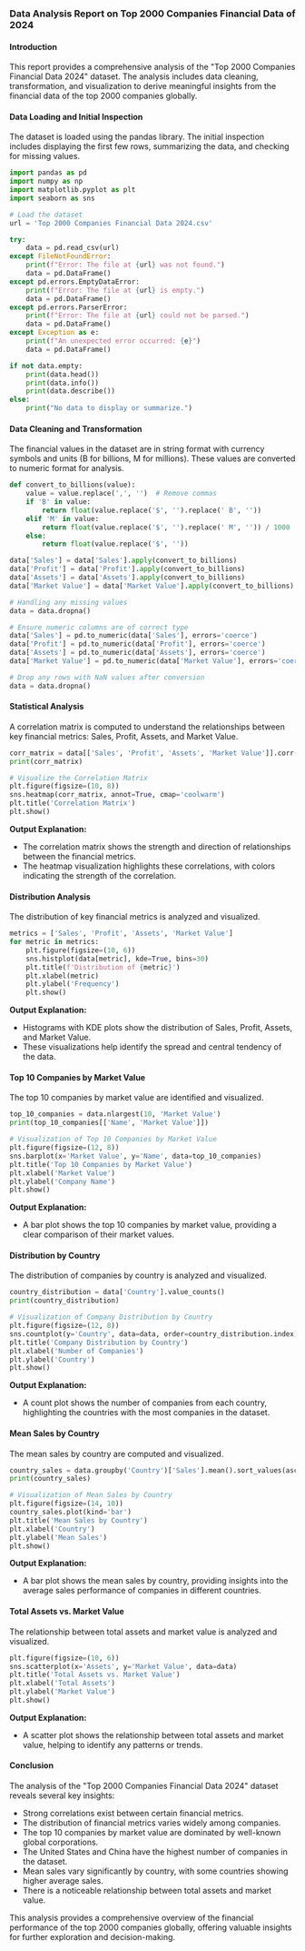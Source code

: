 ### Data Analysis Report on Top 2000 Companies Financial Data of 2024

#### Introduction
This report provides a comprehensive analysis of the "Top 2000 Companies Financial Data 2024" dataset. The analysis includes data cleaning, transformation, and visualization to derive meaningful insights from the financial data of the top 2000 companies globally.

#### Data Loading and Initial Inspection
The dataset is loaded using the pandas library. The initial inspection includes displaying the first few rows, summarizing the data, and checking for missing values.

```python
import pandas as pd
import numpy as np
import matplotlib.pyplot as plt
import seaborn as sns

# Load the dataset
url = 'Top 2000 Companies Financial Data 2024.csv'

try:
    data = pd.read_csv(url)
except FileNotFoundError:
    print(f"Error: The file at {url} was not found.")
    data = pd.DataFrame()
except pd.errors.EmptyDataError:
    print(f"Error: The file at {url} is empty.")
    data = pd.DataFrame()
except pd.errors.ParserError:
    print(f"Error: The file at {url} could not be parsed.")
    data = pd.DataFrame()
except Exception as e:
    print(f"An unexpected error occurred: {e}")
    data = pd.DataFrame()

if not data.empty:
    print(data.head())
    print(data.info())
    print(data.describe())
else:
    print("No data to display or summarize.")
```

#### Data Cleaning and Transformation
The financial values in the dataset are in string format with currency symbols and units (B for billions, M for millions). These values are converted to numeric format for analysis.

```python
def convert_to_billions(value):
    value = value.replace(',', '')  # Remove commas
    if 'B' in value:
        return float(value.replace('$', '').replace(' B', ''))
    elif 'M' in value:
        return float(value.replace('$', '').replace(' M', '')) / 1000
    else:
        return float(value.replace('$', ''))

data['Sales'] = data['Sales'].apply(convert_to_billions)
data['Profit'] = data['Profit'].apply(convert_to_billions)
data['Assets'] = data['Assets'].apply(convert_to_billions)
data['Market Value'] = data['Market Value'].apply(convert_to_billions)

# Handling any missing values
data = data.dropna()

# Ensure numeric columns are of correct type
data['Sales'] = pd.to_numeric(data['Sales'], errors='coerce')
data['Profit'] = pd.to_numeric(data['Profit'], errors='coerce')
data['Assets'] = pd.to_numeric(data['Assets'], errors='coerce')
data['Market Value'] = pd.to_numeric(data['Market Value'], errors='coerce')

# Drop any rows with NaN values after conversion
data = data.dropna()
```

#### Statistical Analysis
A correlation matrix is computed to understand the relationships between key financial metrics: Sales, Profit, Assets, and Market Value.

```python
corr_matrix = data[['Sales', 'Profit', 'Assets', 'Market Value']].corr()
print(corr_matrix)

# Visualize the Correlation Matrix
plt.figure(figsize=(10, 8))
sns.heatmap(corr_matrix, annot=True, cmap='coolwarm')
plt.title('Correlation Matrix')
plt.show()
```

**Output Explanation:**
- The correlation matrix shows the strength and direction of relationships between the financial metrics.
- The heatmap visualization highlights these correlations, with colors indicating the strength of the correlation.

#### Distribution Analysis
The distribution of key financial metrics is analyzed and visualized.

```python
metrics = ['Sales', 'Profit', 'Assets', 'Market Value']
for metric in metrics:
    plt.figure(figsize=(10, 6))
    sns.histplot(data[metric], kde=True, bins=30)
    plt.title(f'Distribution of {metric}')
    plt.xlabel(metric)
    plt.ylabel('Frequency')
    plt.show()
```

**Output Explanation:**
- Histograms with KDE plots show the distribution of Sales, Profit, Assets, and Market Value.
- These visualizations help identify the spread and central tendency of the data.

#### Top 10 Companies by Market Value
The top 10 companies by market value are identified and visualized.

```python
top_10_companies = data.nlargest(10, 'Market Value')
print(top_10_companies[['Name', 'Market Value']])

# Visualization of Top 10 Companies by Market Value
plt.figure(figsize=(12, 8))
sns.barplot(x='Market Value', y='Name', data=top_10_companies)
plt.title('Top 10 Companies by Market Value')
plt.xlabel('Market Value')
plt.ylabel('Company Name')
plt.show()
```

**Output Explanation:**
- A bar plot shows the top 10 companies by market value, providing a clear comparison of their market values.

#### Distribution by Country
The distribution of companies by country is analyzed and visualized.

```python
country_distribution = data['Country'].value_counts()
print(country_distribution)

# Visualization of Company Distribution by Country
plt.figure(figsize=(12, 8))
sns.countplot(y='Country', data=data, order=country_distribution.index)
plt.title('Company Distribution by Country')
plt.xlabel('Number of Companies')
plt.ylabel('Country')
plt.show()
```

**Output Explanation:**
- A count plot shows the number of companies from each country, highlighting the countries with the most companies in the dataset.

#### Mean Sales by Country
The mean sales by country are computed and visualized.

```python
country_sales = data.groupby('Country')['Sales'].mean().sort_values(ascending=False)
print(country_sales)

# Visualization of Mean Sales by Country
plt.figure(figsize=(14, 10))
country_sales.plot(kind='bar')
plt.title('Mean Sales by Country')
plt.xlabel('Country')
plt.ylabel('Mean Sales')
plt.show()
```

**Output Explanation:**
- A bar plot shows the mean sales by country, providing insights into the average sales performance of companies in different countries.

#### Total Assets vs. Market Value
The relationship between total assets and market value is analyzed and visualized.

```python
plt.figure(figsize=(10, 6))
sns.scatterplot(x='Assets', y='Market Value', data=data)
plt.title('Total Assets vs. Market Value')
plt.xlabel('Total Assets')
plt.ylabel('Market Value')
plt.show()
```

**Output Explanation:**
- A scatter plot shows the relationship between total assets and market value, helping to identify any patterns or trends.

#### Conclusion
The analysis of the "Top 2000 Companies Financial Data 2024" dataset reveals several key insights:
- Strong correlations exist between certain financial metrics.
- The distribution of financial metrics varies widely among companies.
- The top 10 companies by market value are dominated by well-known global corporations.
- The United States and China have the highest number of companies in the dataset.
- Mean sales vary significantly by country, with some countries showing higher average sales.
- There is a noticeable relationship between total assets and market value.

This analysis provides a comprehensive overview of the financial performance of the top 2000 companies globally, offering valuable insights for further exploration and decision-making.
